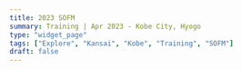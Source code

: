 ```yaml
---
title: 2023 SOFM
summary: Training | Apr 2023 - Kobe City, Hyogo
type: "widget_page"
tags: ["Explore", "Kansai", "Kobe", "Training", "SOFM"]
draft: false
---
```

